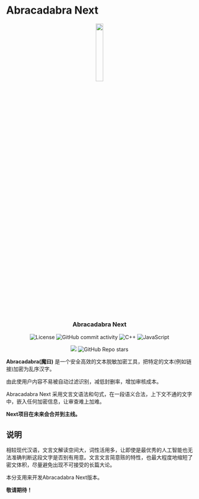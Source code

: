 # Abracadabra Next

<div align=center>
<img src="https://github.com/user-attachments/assets/4c6544fe-166b-4572-acd6-cd1d6d3b4ca0" width="20%" height="20%">
</div>

<div align=center>
<h3>Abracadabra Next</h3>
</div>

<div align=center>
  
![License](https://img.shields.io/github/license/SheepChef/Abracadabra?color=yellow)
![GitHub commit activity](https://img.shields.io/github/commit-activity/t/SheepChef/Abracadabra?color=31b046)
![C++](https://img.shields.io/badge/lang-C%2B%2B-%2300aaff)
![JavaScript](https://img.shields.io/badge/lang-JavaScript-orange)

[<img src="https://img.shields.io/github/v/release/SheepChef/Abracadabra?color=b33bb3"/>](https://github.com/SheepChef/Abracadabra/releases/latest)
![GitHub Repo stars](https://img.shields.io/github/stars/SheepChef/Abracadabra)

</div>

**Abracadabra(魔曰)** 是一个安全高效的文本脱敏加密工具，把特定的文本(例如链接)加密为乱序汉字。

由此使用户内容不易被自动过滤识别，减低封删率，增加审核成本。

Abracadabra Next 采用文言文语法和句式，在一段语义合法，上下文不通的文字中，嵌入任何加密信息，让审查难上加难。

**Next项目在未来会合并到主线。**

## 说明

相较现代汉语，文言文解读空间大，词性活用多，让即使是最优秀的人工智能也无法准确判断这段文字是否别有用意。文言文言简意赅的特性，也最大程度地缩短了密文体积，尽量避免出现不可接受的长篇大论。

本分支用来开发Abracadabra Next版本。

**敬请期待！**
